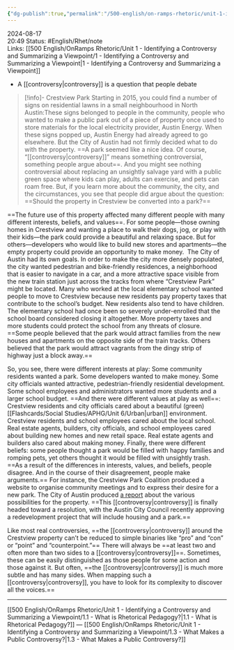 ```yaml
---
{"dg-publish":true,"permalink":"/500-english/on-ramps-rhetoric/unit-1-identifying-a-controversy-and-summarizing-a-viewpoint/1-2-what-is-a-controversy/","updated":"2024-08-18T11:14:03.238-05:00"}
---
```


2024-08-17  
20:49
Status: #English/Rhet/note  
Links: [[500 English/OnRamps Rhetoric/Unit 1 - Identifying a Controversy and Summarizing a Viewpoint/1 - Identifying a Controversy and Summarizing a Viewpoint\|1 - Identifying a Controversy and Summarizing a Viewpoint]]

- A [[controversy\|controversy]] is a question that people debate

>[!info]- Crestview Park
Starting in 2015, you could find a number of signs on residential lawns in a small neighbourhood in North Austin:These signs belonged to people in the community, people who wanted to make a public park out of a piece of property once used to store materials for the local electricity provider, Austin Energy. When these signs popped up, Austin Energy had already agreed to go elsewhere. But the City of Austin had not firmly decided what to do with the property. ==A park seemed like a nice idea. Of course, “[[controversy\|controversy]]” means something controversial, something people argue about==. And you might see nothing controversial about replacing an unsightly salvage yard with a public green space where kids can play, adults can exercise, and pets can roam free. But, if you learn more about the community, the city, and the circumstances, you see that people did argue about the question: ==Should the property in Crestview be converted into a park?==
>
==The future use of this property affected many different people with many different interests, beliefs, and values==. For some people—those owning homes in Crestview and wanting a place to walk their dogs, jog, or play with their kids—the park could provide a beautiful and relaxing space. But for others—developers who would like to build new stores and apartments—the empty property could provide an opportunity to make money.  The City of Austin had its own goals. In order to make the city more densely populated, the city wanted pedestrian and bike-friendly residences, a neighborhood that is easier to navigate in a car, and a more attractive space visible from the new train station just across the tracks from where “Crestview Park” might be located. Many who worked at the local elementary school wanted people to move to Crestview because new residents pay property taxes that contribute to the school’s budget. New residents also tend to have children. The elementary school had once been so severely under-enrolled that the school board considered closing it altogether. More property taxes and more students could protect the school from any threats of closure. ==Some people believed that the park would attract families from the new houses and apartments on the opposite side of the train tracks. Others believed that the park would attract vagrants from the dingy strip of highway just a block away.==
>
So, you see, there were different interests at play: Some community residents wanted a park. Some developers wanted to make money. Some city officials wanted attractive, pedestrian-friendly residential development. Some school employees and administrators wanted more students and a larger school budget. ==And there were different values at play as well==: Crestview residents and city officials cared about a beautiful (green) [[Flashcards/Social Studies/APHG/Unit 6/Urban\|urban]] environment. Crestview residents and school employees cared about the local school. Real estate agents, builders, city officials, and school employees cared about building new homes and new retail space. Real estate agents and builders also cared about making money. Finally, there were different beliefs: some people thought a park would be filled with happy families and romping pets, yet others thought it would be filled with unsightly trash. ==As a result of the differences in interests, values, and beliefs, people disagree. And in the course of their disagreement, people make arguments.== For instance, the Crestview Park Coalition produced a website to organise community meetings and to express their desire for a new park. The City of Austin produced [a report](https://onramps.instructure.com/courses/4072741/files/292397356?wrap=1) [](https://onramps.instructure.com/courses/4072741/files/292397356/download?download_frd=1) about the various possibilities for the property. ==This [[controversy\|controversy]] is finally headed toward a resolution, with the Austin City Council recently approving a redevelopment project that will include housing and a park.==
>
Like most real controversies, ==the [[controversy\|controversy]] around the Crestview property can’t be reduced to simple binaries like “pro” and “con” or “point” and “counterpoint.”== There will always be ==at least two and often more than two sides to a [[controversy\|controversy]]==. Sometimes, these can be easily distinguished as those people for some action and those against it. But often, ==the [[controversy\|controversy]] is much more subtle and has many sides. When mapping such a [[controversy\|controversy]], you have to look for its complexity to discover all the voices.==

---
[[500 English/OnRamps Rhetoric/Unit 1 - Identifying a Controversy and Summarizing a Viewpoint/1.1 - What is Rhetorical Pedagogy?\|1.1 - What is Rhetorical Pedagogy?]] — [[500 English/OnRamps Rhetoric/Unit 1 - Identifying a Controversy and Summarizing a Viewpoint/1.3 - What Makes a Public Controversy?\|1.3 - What Makes a Public Controversy?]]